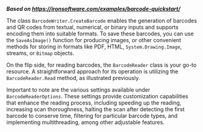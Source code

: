 ***Based on <https://ironsoftware.com/examples/barcode-quickstart/>***

The class `BarcodeWriter.CreateBarcode` enables the generation of barcodes and QR codes from textual, numerical, or binary inputs and supports encoding them into suitable formats. To save these barcodes, you can use the `SaveAsImage()` function for producing images, or other convenient methods for storing in formats like PDF, HTML, `System.Drawing.Image`, streams, or `Bitmap` objects.

On the flip side, for reading barcodes, the `BarcodeReader` class is your go-to resource. A straightforward approach for its operation is utilizing the `BarcodeReader.Read` method, as illustrated previously.

Important to note are the various settings available under `BarcodeReaderOptions`. These settings provide customization capabilities that enhance the reading process, including speeding up the reading, increasing scan thoroughness, halting the scan after detecting the first barcode to conserve time, filtering for particular barcode types, and implementing multithreading, among other adjustable features.